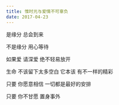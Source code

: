 ```yaml
---
title: 惟时光与爱情不可辜负
date: 2017-04-23
---
```


是缘分
总会到来
<!--more-->
不是缘分
用心等待

如果爱
请深爱
绝不轻易放开

生命
不该留下太多空白
它本该
有不一样的精彩

只要
你愿意相信
一切都是最好的安排

只要
你不甘愿
置身事外